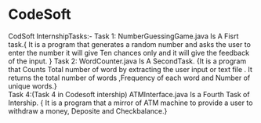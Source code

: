 # CodeSoft
CodSoft InternshipTasks:-
Task 1: NumberGuessingGame.java Is A Fisrt task.{ It is a program that generates a random number and asks the user to enter the number it will give Ten chances only and it will give the feedback of the input. }
Task 2: 
WordCounter.java Is A SecondTask.
{It is a program that Counts Total number of word by extracting the user input or text file . It returns the total number of words ,Frequency of each word and Number of unique words.}    
Task 4:(Task 4 in Codesoft intership)
ATMInterface.java Is a Fourth Task of Intership.
{ It is a program that a mirror of ATM machine to provide a user to withdraw a money, Deposite and Checkbalance.} 
